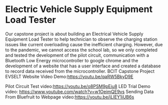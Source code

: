 # Electric Vehicle Supply Equipment Load Tester 
Our capstone project is about building an Electrical Vehicle Supply Equipment Load Tester to help technician to observe the charging station issues like current overloading cause the inefficient charging.  However, due to the pandemic, we cannot access the school lab, so we only completed and tested the development of the pilot circuit, communication with a Bluetooth Low Energy microcontroller to google chrome and the development of a website that has a user interface and created a database to record data received from the microcontroller.
BCIT Capstone Project EVSELT Website Video Demo:https://youtu.be/qaRW5BkyD9E

Pilot Circuit Test video:https://youtu.be/o8PSM9pEiu8
LED Trial Demo video: https://www.youtube.com/watch?v=w1OeimQE9vs
Sending Data From Bluefruit to Webpage video:https://youtu.be/jLIEY1iUB6s


